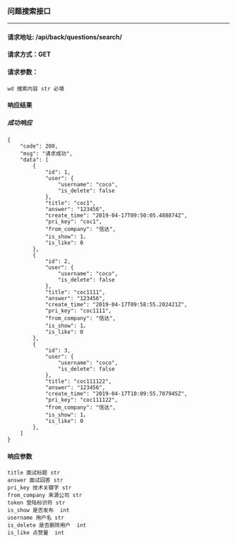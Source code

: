 
### 问题搜索接口

***

#### 请求地址: /api/back/questions/search/

#### 请求方式：GET

#### 请求参数：

    wd 搜索内容 str 必填

#### 响应结果

##### 成功响应

    {
        "code": 200,
        "msg": "请求成功",
        "data": [
            {
                "id": 1,
                "user": {
                    "username": "coco",
                    "is_delete": false
                },
                "title": "coc1",
                "answer": "123456",
                "create_time": "2019-04-17T09:50:05.488874Z",
                "pri_key": "coc1",
                "from_company": "信达",
                "is_show": 1，
                "is_like": 0
            },
            {
                "id": 2,
                "user": {
                    "username": "coco",
                    "is_delete": false
                },
                "title": "coc1111",
                "answer": "123456",
                "create_time": "2019-04-17T09:58:55.202421Z",
                "pri_key": "coc1111",
                "from_company": "信达",
                "is_show": 1，
                "is_like": 0
            },
            {
                "id": 3,
                "user": {
                    "username": "coco",
                    "is_delete": false
                },
                "title": "coc111122",
                "answer": "123456",
                "create_time": "2019-04-17T10:09:55.787945Z",
                "pri_key": "coc111122",
                "from_company": "信达",
                "is_show": 1，
                "is_like": 0
            },
        ]
    }
    
#### 响应参数

    title 面试标题 str
    answer 面试回答 str  
    pri_key 技术关键字 str  
    from_company 来源公司 str  
    token 登陆标识符 str 
    is_show 是否发布  int 
    username 用户名 str
    is_delete 是否删除用户  int
    is_like 点赞量  int